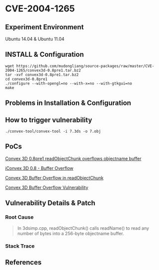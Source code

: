 # CVE-2004-1265

## Experiment Environment

Ubuntu 14.04 & Ubuntu 11.04

## INSTALL & Configuration

```
wget https://github.com/mudongliang/source-packages/raw/master/CVE-2004-1265/convex3d-0.8pre1.tar.bz2
tar -xvf convex3d-0.8pre1.tar.bz2
cd convex3d-0.8pre1
./configure --with-opengl=no --with-x=no --with-gtkgui=no
make
```

## Problems in Installation & Configuration

## How to trigger vulnerability

```
./convex-tool/convex-tool -i 7.3ds -o 7.obj
```

## PoCs

[Convex 3D 0.8pre1 readObjectChunk overflows objectname buffer](http://securesoftware.list.cr.yp.to/archive/0/15)

[iConvex 3D 0.8 - Buffer Overflow](https://www.exploit-db.com/exploits/25007/)

[Convex 3D Buffer Overflow in readObjectChunk](https://securitytracker.com/id/1012555)

[Convex 3D Buffer Overflow Vulnerability](https://www.securityfocus.com/bid/11995/exploit)

## Vulnerability Details & Patch

### Root Cause

> In 3dsimp.cpp, readObjectChunk() calls readName() to
> read any number of bytes into a 256-byte objectname buffer.

### Stack Trace

## References
